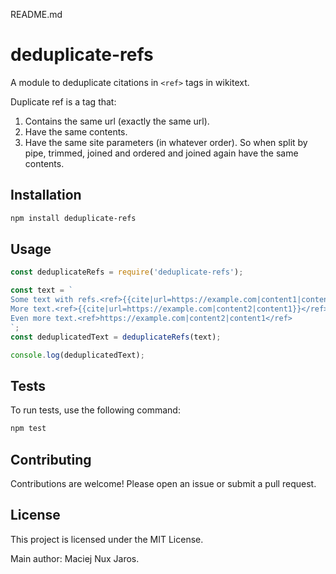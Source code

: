 README.md
# deduplicate-refs

A module to deduplicate citations in `<ref>` tags in wikitext.

Duplicate ref is a tag that:
1. Contains the same url (exactly the same url).
2. Have the same contents.
3. Have the same site parameters (in whatever order). So when split by pipe, trimmed, joined and ordered and joined again have the same contents.

## Installation

```bash
npm install deduplicate-refs
```

## Usage

```javascript
const deduplicateRefs = require('deduplicate-refs');

const text = `
Some text with refs.<ref>{{cite|url=https://example.com|content1|content2}}</ref>
More text.<ref>{{cite|url=https://example.com|content2|content1}}</ref>
Even more text.<ref>https://example.com|content2|content1</ref>
`;
const deduplicatedText = deduplicateRefs(text);

console.log(deduplicatedText);
```

## Tests

To run tests, use the following command:

```bash
npm test
```

## Contributing

Contributions are welcome! Please open an issue or submit a pull request.

## License

This project is licensed under the MIT License.

Main author: Maciej Nux Jaros.
